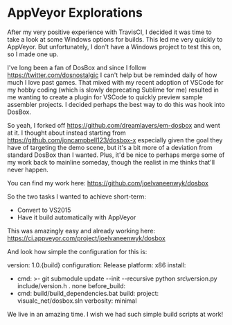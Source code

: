 # AppVeyor Explorations

After my very positive experience with TravisCI, I decided it was time to take a look at some Windows options for builds. This led me very quickly to AppVeyor. But unfortunately, I don't have a Windows project to test this on, so I made one up.

I've long been a fan of DosBox and since I follow https://twitter.com/dosnostalgic I can't help but be reminded daily of how much I love past games. That mixed with my recent adoption of VSCode for my hobby coding (which is slowly deprecating Sublime for me) resulted in me wanting to create a plugin for VSCode to quickly preview sample assembler projects. I decided perhaps the best way to do this was hook into DosBox.

So yeah, I forked off https://github.com/dreamlayers/em-dosbox and went at it. I thought about instead starting from https://github.com/joncampbell123/dosbox-x especially given the goal they have of targeting the demo scene, but it's a bit more of a deviation from standard DosBox than I wanted. Plus, it'd be nice to perhaps merge some of my work back to mainline someday, though the realist in me thinks that'll never happen.

You can find my work here: https://github.com/joelvaneenwyk/dosbox

So the two tasks I wanted to achieve short-term:

* Convert to VS2015
* Have it build automatically with AppVeyor

This was amazingly easy and already working here: https://ci.appveyor.com/project/joelvaneenwyk/dosbox

And look how simple the configuration for this is:

version: 1.0.{build}
configuration: Release
platform: x86
install:
- cmd: >-
    git submodule update --init --recursive
    python src\version.py include/version.h . none
before_build:
- cmd: build/build_dependencies.bat
build:
  project: visualc_net/dosbox.sln
  verbosity: minimal

We live in an amazing time. I wish we had such simple build scripts at work!
